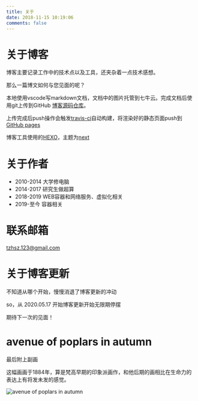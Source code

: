 ```yaml
---
title: 关于
date: 2018-11-15 10:19:06
comments: false
---
```


# 关于博客

博客主要记录工作中的技术点以及工具，还夹杂着一点技术感想。

那么一篇博文如何与您见面的呢？

本地使用vscode写markdown文档，文档中的图片托管到七牛云。完成文档后使用git上传到GitHub [博客源码仓库](https://github.com/sunnoy/blogsrc)。

上传完成后push操作会触发[travis-ci](https://travis-ci.org)自动构建，将渲染好的静态页面push到[GitHub pages](https://github.com/sunnoy/sunnoy.github.io)

博客工具使用的[HEXO](https://hexo.io/)，主题为[next](https://github.com/iissnan/hexo-theme-next)

# 关于作者

- 2010-2014 大学修电脑
- 2014-2017 研究生做超算
- 2018-2019 WEB容器和网络服务、虚拟化相关
- 2019-至今 容器相关

# 联系邮箱

<tzhsz.123@gmail.com>


# 关于博客更新

不知道从哪个开始，慢慢消退了博客更新的冲动

so，从 2020.05.17 开始博客更新开始无限期停摆

期待下一次的见面！


# avenue of poplars in autumn

最后附上副画 

这幅画画于1884年，算是梵高早期的印象派画作，和他后期的画相比在生命力的表达上有将发未发的感觉。

![avenue of poplars in autumn](https://qiniu.li-rui.top/avenue%20of%20poplars%20in%20autumn.jpg)
